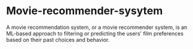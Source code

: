 # Movie-recommender-sysytem
A movie recommendation system, or a movie recommender system, is an ML-based approach to filtering or predicting the users' film preferences based on their past choices and behavior.
